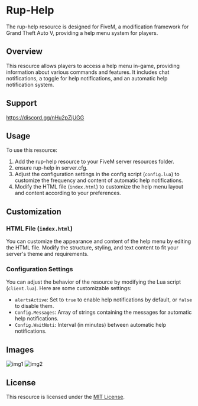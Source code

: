 # Rup-Help

The rup-help resource is designed for FiveM, a modification framework for Grand Theft Auto V, providing a help menu system for players.

## Overview

This resource allows players to access a help menu in-game, providing information about various commands and features. It includes chat notifications, a toggle for help notifications, and an automatic help notification system.

## Support
https://discord.gg/nHu2pZjUGG

## Usage

To use this resource:

1. Add the rup-help resource to your FiveM server resources folder.
2. ensure rup-help in server.cfg.
3. Adjust the configuration settings in the config script (`config.lua`) to customize the frequency and content of automatic help notifications.
4. Modify the HTML file (`index.html`) to customize the help menu layout and content according to your preferences.

## Customization

### HTML File (`index.html`)

You can customize the appearance and content of the help menu by editing the HTML file. Modify the structure, styling, and text content to fit your server's theme and requirements.

### Configuration Settings

You can adjust the behavior of the resource by modifying the Lua script (`client.lua`). Here are some customizable settings:

- `alertsActive`: Set to `true` to enable help notifications by default, or `false` to disable them.
- `Config.Messages`: Array of strings containing the messages for automatic help notifications.
- `Config.WaitNoti`: Interval (in minutes) between automatic help notifications.

## Images

![img1](https://media.discordapp.net/attachments/1043860724419670026/1241702132122390579/image.png?ex=664b28ba&is=6649d73a&hm=d895d28f848321f1ca518960246b0e1a8d58fd25a87aea9f47f661ce396d56e5&=&format=webp&quality=lossless&width=810&height=455)
![img2](https://media.discordapp.net/attachments/1043860724419670026/1241702077458026536/image.png?ex=664b28ac&is=6649d72c&hm=3f509b8bffdf193630ce66d4a5405ca57e2cb1d41e58ac50605f6d8a287d12c1&=&format=webp&quality=lossless)

## License

This resource is licensed under the [MIT License](LICENSE).
